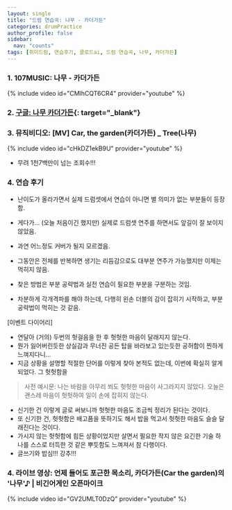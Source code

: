 ```yaml
---
layout: single
title: "드럼 연습곡: 나무 - 카더가든"
categories: drumPractice
author_profile: false
sidebar:
  nav: "counts"
tags: [취미드럼, 연습후기, 클로드ai, 드럼 연습곡, 나무, 카더가든]
---
```


### 1. 107MUSIC: 나무 - 카더가든

{% include video id="CMlhCQT6CR4" provider="youtube" %}


### 2. [구글: 나무 카더가든](https://www.google.com/search?q=%EB%82%98%EB%AC%B4+%EC%B9%B4%EB%8D%94%EA%B0%80%EB%93%A0&rlz=1C5GCEM_enKR1138KR1138&oq=%EB%82%98%EB%AC%B4+%EC%B9%B4%EB%8D%94%EA%B0%80%EB%93%A0&gs_lcrp=EgZjaHJvbWUyBggAEEUYOTIMCAEQABgUGIcCGIAEMgcIAhAAGIAEMgcIAxAAGIAEMgcIBBAAGIAEMgYIBRBFGD0yBggGEEUYPTIGCAcQRRg80gEIMjY0M2owajeoAgCwAgA&sourceid=chrome&ie=UTF-8){: target="_blank"}

### 3. 뮤직비디오: [MV] Car, the garden(카더가든) _ Tree(나무)

{% include video id="cHkDZ1ekB9U" provider="youtube" %}

- 무려 1천7백만이 넘는 조회수!!!

### 4. 연습 후기

- 난이도가 올라가면서 실제 드럼셋에서 연습이 아니면 별 의미가 없는 부분들이 등장함.
- 게다가... (오늘 처음이긴 했지만) 실제로 드럼셋 연주를 하면서도 앞길이 잘 보이지 않았음.
- 과연 어느정도 커버가 될지 모르겠음.

- 그동안은 전체를 반복하면 생기는 리듬감으로도 대부분 연주가 가능했지만 이제는 먹히지 않음.
- 찾은 방법은 부분 공략법과 실전 연습이 필요한 부분을 구분하는 것임.
- 차분하게 각개격파를 해야 하는데, 다행히 왼손 더블의 감이 잡히기 시작하고, 부분 공략법이 먹히는 것 같음.

[이벤트 다이어리]
- 연달아 (거의) 두번의 헛걸음을 한 후 헛헛한 마음이 달래지지 않는다.
- 뭔가 잃어버린듯한 상실감과 무너진 공든 탑을 바라보고 있는듯한 공허함이 찐하게 느껴지다니...
- 지금 상황을 설명할 적절한 단어를 이렇게 찾아 본적도 없는데, 이번에 확실히 알게 되었다. 그 헛헛함을

> 사전 예시문: 나는 바람을 아무리 쐬도 헛헛한 마음이 사그라지지 않았다.
> 오늘은 괜스레 마음이 헛헛하여 일이 손에 잡히지 않는다.

- 신기한 건 이렇게 글로 써보니까 헛헛한 마음도 조금씩 정리가 된다는 것이다.
- 또 신기한 건, 헛헛함은 배고픔을 뜻하기도 해서 밥을 먹고서 헛헛한 마음도 슬슬 달래진다는 것이다.
- 가시지 않는 헛헛함에 힘든 상황이었지만 살면서 필요한 작지 않은 요긴한 기술 하나를 스스로 터득한 것 같은 뿌듯함도 느껴져서 참 다행이다.
- 글쓰기와 밥심!!! 강추!!!



### 4. 라이브 영상: 언제 들어도 포근한 목소리, 카더가든(Car the garden)의 '나무'♪ | 비긴어게인 오픈마이크

{% include video id="GV2UMLT0DzQ" provider="youtube" %}
